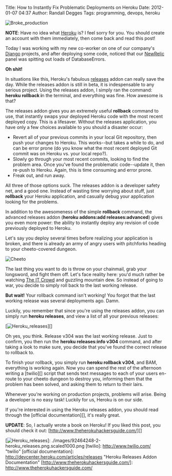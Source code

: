Title: How to Instantly Fix Problematic Deployments on Heroku
Date: 2012-01-07 04:37
Author: Randall Degges
Tags: programming, devops, heroku


![Broke\_production][]

**NOTE**: Have no idea what [Heroku][] is? I feel sorry for you. You should
create an account with them immediately, then come back and read this post!

Today I was working with my new co-worker on one of our company's [Django][]
projects, and after deploying some code, noticed that our [NewRelic][] panel was
spitting out loads of DatabaseErrors.

**Oh shit!**

In situations like this, Heroku's fabulous [releases][] addon can really save
the day. While the releases addon is still in beta, it is indespensable to any
serious project. Using the releases addon, I simply ran the command: **heroku
rollback i**n the terminal, and everything was fine. How awesome is that?

The releases addon gives you an extremely useful **rollback** command to use,
that instantly swaps your deployed Heroku code with the most recent deployed
copy. This is a lifesaver. Without the releases application, you have only a few
choices available to you should a disaster occur:

-   Revert all of your previous commits in your local Git repository, then push
    your changes to Heroku. This works--but takes a while to do, and can be
    error prone (do you know what the most recent deployed Git commit was on
    Heroku vs. your local repo?).
-   Slowly go through your most recent commits, looking to find the problem
    area. Once you've found the problematic code--update it, then re-push to
    Heroku. Again, this is time consuming and error prone.
-   Freak out, and run away.

All three of those options suck. The releases addon is a developer safety net,
and a good one. Instead of wasting time worrying about stuff, just **rollback**
your Heroku application, and casually debug your application looking for the
problems.

In addition to the awesomeness of the simple **rollback** command, the advanced
releases addon (**heroku addons:add releases:advanced**) gives you even more
power: the ability to instantly deploy any revision of code previously deployed
to Heroku.

Let's say you deploy several times before realizing your application is broken,
and there is already an army of angry users with pitchforks heading to your
cheeto-covered dungeon.

![Cheeto][]

The last thing you want to do is throw on your chainmail, grab your longsword,
and fight them off. Let's face reality here: you'd much rather be watching [The
IT Crowd][] and guzzling mountain dew. So instead of going to war, you decide to
simply roll back to the last working release.

**But wait!** Your rollback command isn't working! You forgot that the last
working release was several deployments ago. Damn.

Luckily, you remember that since you're using the releases addon, you can simply
run **heroku releases**, and view a list of all your previous releases:

[![Heroku\_releases][]][]

Oh yes, you think. Release v304 was the last working release. Just to confirm,
you then run the **heroku releases:info v304** command, and after taking a look
to make sure, you decide that you've found the correct release to rollback to.

To finish your rollback, you simply run **heroku rollback v304**, and BAM,
everything is working again. Now you can spend the rest of the afternoon writing
a [twilio][] script that sends text messages to each of your users en-route to
your cheeto dungeon to destroy you, informing them that the problem has been
solved, and asking them to return to their lairs.

Whenever you're working on production projects, problems will arise. Being a
developer is no easy task! Luckily for us, Heroku is on our side.

If you're interested in using the Heroku releases addon, you should read through
the [official documentation][], it's really great.

**UPDATE**: So, I actually wrote a book on Heroku! If you liked this post, you
should check it out: [http://www.theherokuhackersguide.com/][]


  [Broke\_production]: http://getfile4.posterous.com/getfile/files.posterous.com/temp-2012-01-06/EaECemrmctGEzAAsbBtgAhAlqqEifinaGwfrwHdAHibvfhfABmjBdGugxdIo/broke_production.jpg.scaled696.jpg
  [Heroku]: http://www.heroku.com/ "Heroku"
  [Django]: https://www.djangoproject.com/ "Django"
  [NewRelic]: http://newrelic.com/
    "NewRelic, the Best Fucking Application Monitoring Software Ever Written"
  [releases]: http://addons.heroku.com/releases "Heroku Releases Addon"
  [Cheeto]: http://getfile6.posterous.com/getfile/files.posterous.com/temp-2012-01-06/cvwlAzCheqcquiCaskhmjbhHFhenjmBkmEdfgrcxrzyaDIhrmfbItptlAbed/cheeto.png.scaled696.png
  [The IT Crowd]: http://www.imdb.com/title/tt0487831/ "The IT Crowd"
  [Heroku\_releases]: http://getfile5.posterous.com/getfile/files.posterous.com/temp-2012-01-06/qmJBxzHzukcvscrJafzsflyoxxndeDxIErfqwFnmcHsCvgBodBsieGvFfzJG/heroku_releases.png.scaled696.png
  [![Heroku\_releases][]]: ./images/92464248-2-heroku_releases.png.scaled1000.png
  [twilio]: http://www.twilio.com/ "twilio"
  [official documentation]: http://devcenter.heroku.com/articles/releases
    "Heroku Releases Addon Documentation"
  [http://www.theherokuhackersguide.com/]: http://www.theherokuhackersguide.com/
